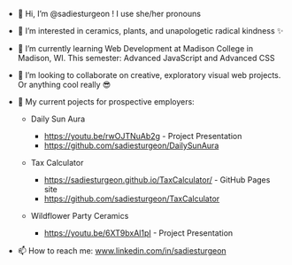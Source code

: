 - 👋 Hi, I’m @sadiesturgeon ! I use she/her pronouns

- 👀 I’m interested in ceramics, plants, and unapologetic radical kindness ✨

- 🌱 I’m currently learning Web Development at Madison College in Madison, WI. This semester: Advanced JavaScript and Advanced CSS

- 💞️ I’m looking to collaborate on creative, exploratory visual web projects. Or anything cool really 😎

- 🔨 My current pojects for prospective employers:

  - Daily Sun Aura
    - https://youtu.be/rwOJTNuAb2g - Project Presentation
    - https://github.com/sadiesturgeon/DailySunAura

  - Tax Calculator
    - https://sadiesturgeon.github.io/TaxCalculator/  - GitHub Pages site
    - https://github.com/sadiesturgeon/TaxCalculator

  - Wildflower Party Ceramics
    - https://youtu.be/6XT9bxAl1pI - Project Presentation


- 📫 How to reach me: www.linkedin.com/in/sadiesturgeon
